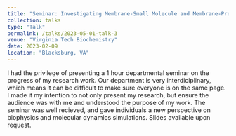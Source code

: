 ```yaml
---
title: "Seminar: Investigating Membrane-Small Molecule and Membrane-Protein Interactions using Polarizable Molecular Dynamics Simulations"
collection: talks
type: "Talk"
permalink: /talks/2023-05-01-talk-3
venue: "Virginia Tech Biochemistry"
date: 2023-02-09
location: "Blacksburg, VA"
---
```


I had the privilege of presenting a 1 hour departmental seminar on the progress of my research work. Our department is very interdiciplinary, which means it can be difficult to make sure everyone is on the same page. I made it my intention to not only present my research, but ensure the audience was with me and understood the purpose of my work. The seminar was well recieved, and gave individuals a new perspective on biophysics and molecular dynamics simulations. Slides available upon request.